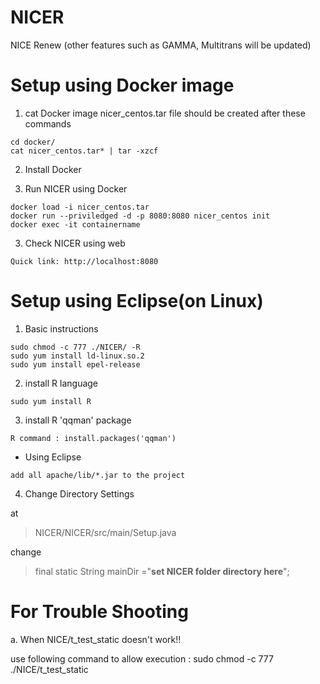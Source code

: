 # NICER
NICE Renew
(other features such as GAMMA, Multitrans will be updated)

# Setup using Docker image
1. cat Docker image
nicer_centos.tar file should be created after these commands
```
cd docker/
cat nicer_centos.tar* | tar -xzcf
```
2. Install Docker

3. Run NICER using Docker
```
docker load -i nicer_centos.tar
docker run --priviledged -d -p 8080:8080 nicer_centos init
docker exec -it containername
```
3. Check NICER using web
```
Quick link: http://localhost:8080
```
# Setup using Eclipse(on Linux)
1. Basic instructions
```
sudo chmod -c 777 ./NICER/ -R
sudo yum install ld-linux.so.2
sudo yum install epel-release
```
2. install R language
```
sudo yum install R
```
3. install R 'qqman' package
``` 
R command : install.packages('qqman')
```
- Using Eclipse
```
add all apache/lib/*.jar to the project
```
4. Change Directory Settings

at
> NICER/NICER/src/main/Setup.java 

change
> final static String mainDir ="**set NICER folder directory here**";

# For Trouble Shooting
a. When NICE/t_test_static doesn't work!!

  use following command to allow execution : sudo chmod -c 777 ./NICE/t_test_static
  

